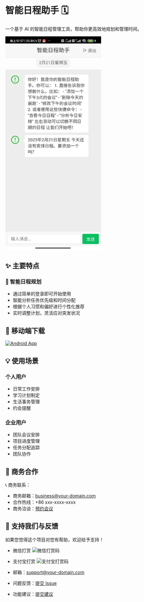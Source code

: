 # 智能日程助手 🗓️

一个基于 AI 的智能日程管理工具，帮助你更高效地规划和管理时间。

<img src="simple.jpg" width="300" alt="智能日程助手预览">

## ✨ 主要特点

### 🤖 智能日程规划
- 通过简单的登录即可开始使用
- 智能分析任务优先级和时间分配
- 根据个人习惯和偏好进行个性化推荐
- 实时调整计划，灵活应对突发状况


## 📱 移动端下载

[![Android App](https://img.shields.io/badge/Android-Download-green.svg)](https://your-domain.com/download)

## 💡 使用场景

### 个人用户
- 日常工作安排
- 学习计划制定
- 生活事务管理
- 约会提醒

### 企业用户
- 团队会议安排
- 项目进度管理
- 任务分配追踪
- 团队协作

## 💼 商务合作

📞 商务联系：
- 商务邮箱：business@your-domain.com
- 合作热线：+86 xxx-xxxx-xxxx
- 商务洽谈：[预约会议](https://your-domain.com/meeting)

## 🎁 支持我们与反馈

如果您觉得这个项目对您有帮助，欢迎给予支持！

- 微信打赏
  <img src="path/to/wechat-qr.png" width="200" alt="微信打赏码">
- 支付宝打赏
  <img src="path/to/alipay-qr.png" width="200" alt="支付宝打赏码">

- 邮箱：support@your-domain.com
- 问题反馈：[提交 Issue](https://github.com/your-repo/issues)
- 功能建议：[提交建议](https://github.com/your-repo/discussions)
